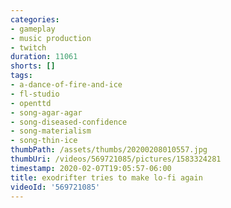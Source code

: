 ```yaml
---
categories:
- gameplay
- music production
- twitch
duration: 11061
shorts: []
tags:
- a-dance-of-fire-and-ice
- fl-studio
- openttd
- song-agar-agar
- song-diseased-confidence
- song-materialism
- song-thin-ice
thumbPath: /assets/thumbs/20200208010557.jpg
thumbUri: /videos/569721085/pictures/1583324281
timestamp: 2020-02-07T19:05:57-06:00
title: exodrifter tries to make lo-fi again
videoId: '569721085'
---
```

